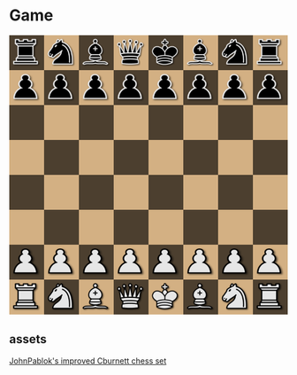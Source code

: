 # Game

![Game Picture](https://raw.githubusercontent.com/OmarWatany/Chess/master/assets/Chess_Game.png)

## assets
[JohnPablok's improved Cburnett chess set](https://opengameart.org/content/chess-pieces-and-board-squares)
